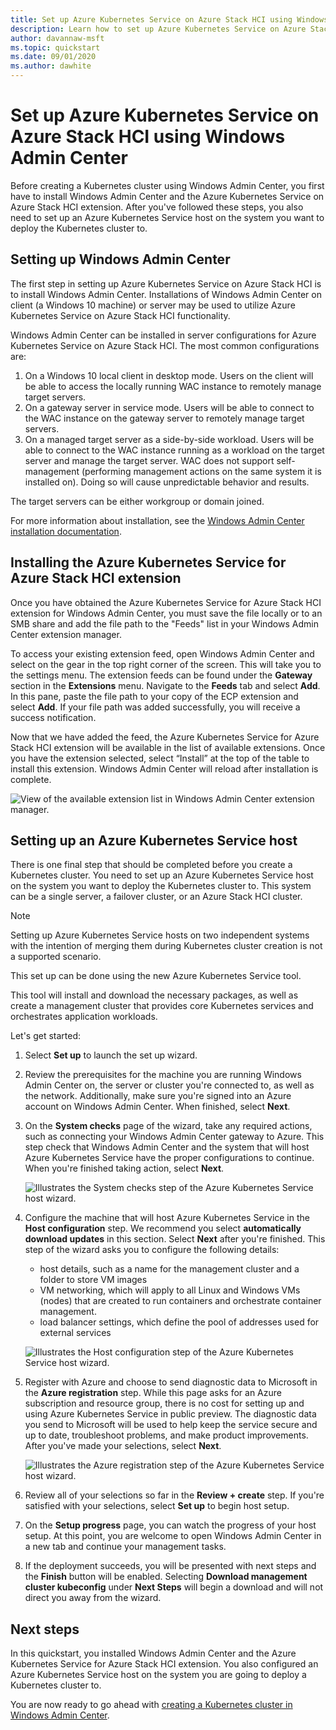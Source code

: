 ```yaml
---
title: Set up Azure Kubernetes Service on Azure Stack HCI using Windows Admin Center
description: Learn how to set up Azure Kubernetes Service on Azure Stack HCI using Windows Admin Center
author: davannaw-msft
ms.topic: quickstart
ms.date: 09/01/2020
ms.author: dawhite
---
```


# Set up Azure Kubernetes Service on Azure Stack HCI using Windows Admin Center
Before creating a Kubernetes cluster using Windows Admin Center, you first have to install Windows Admin Center and the Azure Kubernetes Service on Azure Stack HCI extension. After you've followed these steps, you also need to set up an Azure Kubernetes Service host on the system you want to deploy the Kubernetes cluster to.

## Setting up Windows Admin Center
The first step in setting up Azure Kubernetes Service on Azure Stack HCI is to install Windows Admin Center. Installations of Windows Admin Center on client (a Windows 10 machine) or server may be used to utilize Azure Kubernetes Service on Azure Stack HCI functionality. 

Windows Admin Center can be installed in server configurations for Azure Kubernetes Service on Azure Stack HCI. The most common configurations are: 
1. On a Windows 10 local client in desktop mode. Users on the client will be able to access the locally running WAC instance to remotely manage target servers. 
2. On a gateway server in service mode. Users will be able to connect to the WAC instance on the gateway server to remotely manage target servers.
3. On a managed target server as a side-by-side workload. Users will be able to connect to the WAC instance running as a workload on the target server and manage the target server. WAC does not support self-management (performing management actions on the same system it is installed on). Doing so will cause unpredictable behavior and results.

The target servers can be either workgroup or domain joined. 

For more information about installation, see the [Windows Admin Center installation documentation](https://docs.microsoft.com/windows-server/manage/windows-admin-center/plan/installation-options).

## Installing the Azure Kubernetes Service for Azure Stack HCI extension
Once you have obtained the Azure Kubernetes Service for Azure Stack HCI extension for Windows Admin Center, you must save the file locally or to an SMB share and add the file path to the "Feeds" list in your Windows Admin Center extension manager. 

To access your existing extension feed, open Windows Admin Center and select on the gear in the top right corner of the screen. This will take you to the settings menu. The extension feeds can be found under the **Gateway** section in the **Extensions** menu. Navigate to the **Feeds** tab and select **Add**. In this pane, paste the file path to your copy of the ECP extension and select **Add**. If your file path was added successfully, you will receive a success notification. 

Now that we have added the feed, the Azure Kubernetes Service for Azure Stack HCI extension will be available in the list of available extensions. Once you have the extension selected, select “Install” at the top of the table to install this extension. Windows Admin Center will reload after installation is complete. 

![View of the available extension list in Windows Admin Center extension manager.](.\media\extension-manager.png)

## Setting up an Azure Kubernetes Service host
There is one final step that should be completed before you create a Kubernetes cluster. You need to set up an Azure Kubernetes Service host on the system you want to deploy the Kubernetes cluster to. This system can be a single server, a failover cluster, or an Azure Stack HCI cluster. 

> [!NOTE] 
> Setting up Azure Kubernetes Service hosts on two independent systems with the intention of merging them during Kubernetes cluster creation is not a supported scenario. 

This set up can be done using the new Azure Kubernetes Service tool. 

This tool will install and download the necessary packages, as well as create a management cluster that provides core Kubernetes services and orchestrates application workloads. 

Let's get started: 
1. Select **Set up** to launch the set up wizard.
2. Review the prerequisites for the machine you are running Windows Admin Center on, the server or cluster you're connected to, as well as the network. Additionally, make sure you're signed into an Azure account on Windows Admin Center. When finished, select **Next**.
3. On the **System checks** page of the wizard, take any required actions, such as connecting your Windows Admin Center gateway to Azure. This step check that Windows Admin Center and the system that will host Azure Kubernetes Service have the proper configurations to continue. When you're finished taking action, select **Next**.

    ![Illustrates the System checks step of the Azure Kubernetes Service host wizard.](.\media\system-checks.png)

4. Configure the machine that will host Azure Kubernetes Service in the **Host configuration** step. We recommend you select **automatically download updates** in this section. Select **Next** after you're finished. This step of the wizard asks you to configure the following details:
    * host details, such as a name for the management cluster and a folder to store VM images
    * VM networking, which will apply to all Linux and Windows VMs (nodes) that are created to run containers and orchestrate container management. 
    * load balancer settings, which define the pool of addresses used for external services

    ![Illustrates the Host configuration step of the Azure Kubernetes Service host wizard.](.\media\host-configuration.png)

5. Register with Azure and choose to send diagnostic data to Microsoft in the **Azure registration** step. While this page asks for an Azure subscription and resource group, there is no cost for setting up and using Azure Kubernetes Service in public preview. The diagnostic data you send to Microsoft will be used to help keep the service secure and up to date, troubleshoot problems, and make product improvements. After you've made your selections, select **Next**.

    ![Illustrates the Azure registration step of the Azure Kubernetes Service host wizard.](.\media\azure-registration.png)

6. Review all of your selections so far in the **Review + create** step. If you're satisfied with your selections, select **Set up** to begin host setup. 
7. On the **Setup progress** page, you can watch the progress of your host setup. At this point, you are welcome to open Windows Admin Center in a new tab and continue your management tasks. 
8. If the deployment succeeds, you will be presented with next steps and the **Finish** button will be enabled. Selecting **Download management cluster kubeconfig** under **Next Steps** will begin a download and will not direct you away from the wizard. 

## Next steps

In this quickstart, you installed Windows Admin Center and the Azure Kubernetes Service for Azure Stack HCI extension. You also configured an Azure Kubernetes Service host on the system you are going to deploy a Kubernetes cluster to.

You are now ready to go ahead with [creating a Kubernetes cluster in Windows Admin Center](/quickstart-create-wac).
